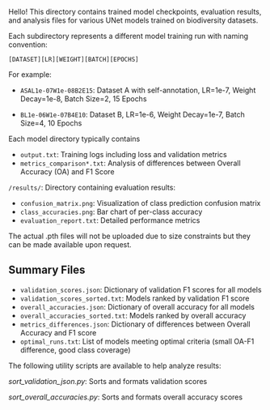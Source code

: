 
Hello! This directory contains trained model checkpoints, evaluation results, and analysis files for various UNet models trained on biodiversity datasets.


Each subdirectory represents a different model training run with naming convention:
```
[DATASET][LR][WEIGHT][BATCH][EPOCHS]
```

For example:
- `ASAL1e-07W1e-08B2E15`: Dataset A with self-annotation, LR=1e-7, Weight Decay=1e-8, Batch Size=2, 15 Epochs

- `BL1e-06W1e-07B4E10`: Dataset B, LR=1e-6, Weight Decay=1e-7, Batch Size=4, 10 Epochs



Each model directory typically contains

- `output.txt`: Training logs including loss and validation metrics
- `metrics_comparison*.txt`: Analysis of differences between Overall Accuracy (OA) and F1 Score

`/results/`: Directory containing evaluation results:
  - `confusion_matrix.png`: Visualization of class prediction confusion matrix
  - `class_accuracies.png`: Bar chart of per-class accuracy
  - `evaluation_report.txt`: Detailed performance metrics

The actual .pth files will not be uploaded due to size constraints but they can be made available upon request.

## Summary Files


- `validation_scores.json`: Dictionary of validation F1 scores for all models
- `validation_scores_sorted.txt`: Models ranked by validation F1 score
- `overall_accuracies.json`: Dictionary of overall accuracy for all models
- `overall_accuracies_sorted.txt`: Models ranked by overall accuracy
- `metrics_differences.json`: Dictionary of differences between Overall Accuracy and F1 score
- `optimal_runs.txt`: List of models meeting optimal criteria (small OA-F1 difference, good class coverage)


The following utility scripts are available to help analyze results:

 _sort_validation_json.py_: Sorts and formats validation scores

_sort_overall_accuracies.py_: Sorts and formats overall accuracy scores
